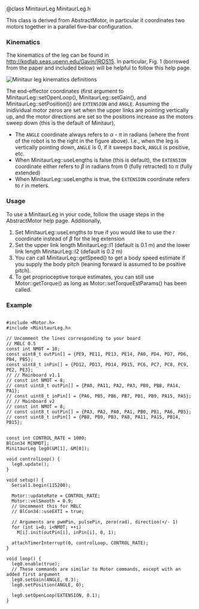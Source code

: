 @class MinitaurLeg MinitaurLeg.h

This class is derived from AbstractMotor, in particular it coordinates two motors together in a parallel five-bar configuration. 

### Kinematics

The kinematics of the leg can be found in http://kodlab.seas.upenn.edu/Gavin/IROS15. In particular, Fig. 1 (borrowed from the paper and included below) will be helpful to follow this help page.

![Minitaur leg kinematics definitions](../MinitaurLeg.PNG "Minitaur leg kinematics definitions")

The end-effector coordinates (first argument to MinitaurLeg::setOpenLoop(), MinitaurLeg::setGain(), and MinitaurLeg::setPosition()) are `EXTENSION` and `ANGLE`. Assuming the inidividual motor zeros are set when the upper links are pointing vertically up, and the motor directions are set so the positions increase as the motors sweep down (this is the default of Minitaur),
* The `ANGLE` coordinate always refers to _α - π_ in radians (where the front of the robot is to the right in the figure above). I.e., when the leg is vertically pointing down, `ANGLE` is 0, if it sweeps back, `ANGLE` is positive, etc.
* When MinitaurLeg::useLengths is false (this is default), the `EXTENSION` coordinate either refers to _β_ in radians from 0 (fully retracted) to _π_ (fully extended)
* When MinitaurLeg::useLengths is true, the `EXTENSION` coordinate refers to _r_ in meters.


### Usage

To use a MinitaurLeg in your code, follow the usage steps in the AbstractMotor help page. Additionally,
1. Set MinitaurLeg::useLengths to true if you would like to use the _r_ coordinate instead of _β_ for the leg extension
2. Set the upper link length MinitaurLeg::l1 (default is 0.1 m) and the lower link length MinitaurLeg::l2 (default is 0.2 m)
3. You can call MinitaurLeg::getSpeed() to get a body speed estimate if you supply the body pitch (leaning forward is assumed to be positive pitch).
4. To get proprioceptive torque estimates, you can still use Motor::getTorque() as long as Motor::setTorqueEstParams() has been called.

### Example

~~~{.cpp}

#include <Motor.h>
#include <MinitaurLeg.h>

// Uncomment the lines corresponding to your board
// MBLC 0.5
const int NMOT = 10;
const uint8_t outPin[] = {PE9, PE11, PE13, PE14, PA0, PD4, PD7, PD6, PB4, PB5};
const uint8_t inPin[] = {PD12, PD13, PD14, PD15, PC6, PC7, PC8, PC9, PE2, PE3};
// // Mainboard v1.1
// const int NMOT = 8;
// const uint8_t outPin[] = {PA0, PA11, PA2, PA3, PB0, PB8, PA14, PA1};
// const uint8_t inPin[] = {PA6, PB5, PB6, PB7, PB1, PB9, PA15, PA5};
// // Mainboard v2
// const int NMOT = 8;
// const uint8_t outPin[] = {PA3, PA2, PA0, PA1, PB0, PB1, PA6, PB5};
// const uint8_t inPin[] = {PB8, PB9, PB3, PA8, PA11, PA15, PB14, PB15};


const int CONTROL_RATE = 1000;
BlCon34 M[NMOT];
MinitaurLeg leg0(&M[1], &M[0]);

void controlLoop() {
  leg0.update();
}

void setup() {
  Serial1.begin(115200);

  Motor::updateRate = CONTROL_RATE;
  Motor::velSmooth = 0.9;
  // Uncomment this for MBLC
  // BlCon34::useEXTI = true;

  // Arguments are pwmPin, pulsePin, zero(rad), direction(+/- 1)
  for (int i=0; i<NMOT; ++i)
    M[i].init(outPin[i], inPin[i], 0, 1);

  attachTimerInterrupt(0, controlLoop, CONTROL_RATE);
}

void loop() {
  leg0.enable(true);
  // These commands are similar to Motor commands, except with an added first argument
  leg0.setGain(ANGLE, 0.3);
  leg0.setPosition(ANGLE, 0);

  leg0.setOpenLoop(EXTENSION, 0.1);
}

~~~
